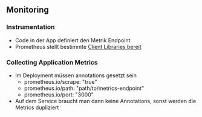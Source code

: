 ## Monitoring

### Instrumentation

- Code in der App definiert den Metrik Endpoint
- Prometheus stellt bestimmte [Client Libraries bereit](https://prometheus.io/docs/instrumenting/clientlibs/)

### Collecting Application Metrics

- Im Deployment müssen annotations gesetzt sein
  - prometheus.io/scrape: "true"
  - prometheus.io/path: "path/to/metrics-endpoint"
  - prometheus.io/port: "3000"
- Auf dem Service braucht man dann keine Annotations, sonst werden die Metrics dupliziert
